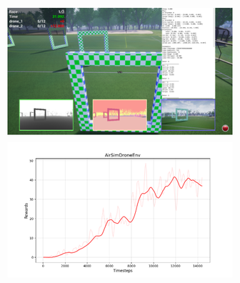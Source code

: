 ![ADRL](ADRL_screenshot.png)

![PPO model training plot](plots/AirSimDroneEnv/PPO_AirSimDroneEnv_fig_0.png)